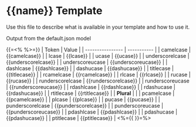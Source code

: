 # {{name}} Template

Use this file to describe what is available in your template and how to use it.

Output from the default.json model

{{=<% %>=}}
| Token | Value |
| ---------------- | ----------- |
| camelcase | {{camelcase}} |
| lcase | {{lcase}} |
| ucase | {{ucase}} |
| underscorelcase | {{underscorelcase}} |
| underscoreucase | {{underscoreucase}} |
| dashlcase | {{dashlcase}} |
| dashucase | {{dashucase}} |
| titlecase | {{titlecase}} |
| rcamelcase | {{rcamelcase}} |
| rlcase | {{rlcase}} |
| rucase | {{rucase}} |
| runderscorelcase | {{runderscorelcase}} |
| runderscoreucase | {{runderscoreucase}} |
| rdashlcase | {{rdashlcase}} |
| rdashucase | {{rdashucase}} |
| rtitlecase | {{rtitlecase}} |
| **Plural** | |
| pcamelcase | {{pcamelcase}} |
| plcase | {{plcase}} |
| pucase | {{pucase}} |
| punderscorelcase | {{punderscorelcase}} |
| punderscoreucase | {{punderscoreucase}} |
| pdashlcase | {{pdashlcase}} |
| pdashucase | {{pdashucase}} |
| ptitlecase | {{ptitlecase}} |
<%={{ }}=%>

